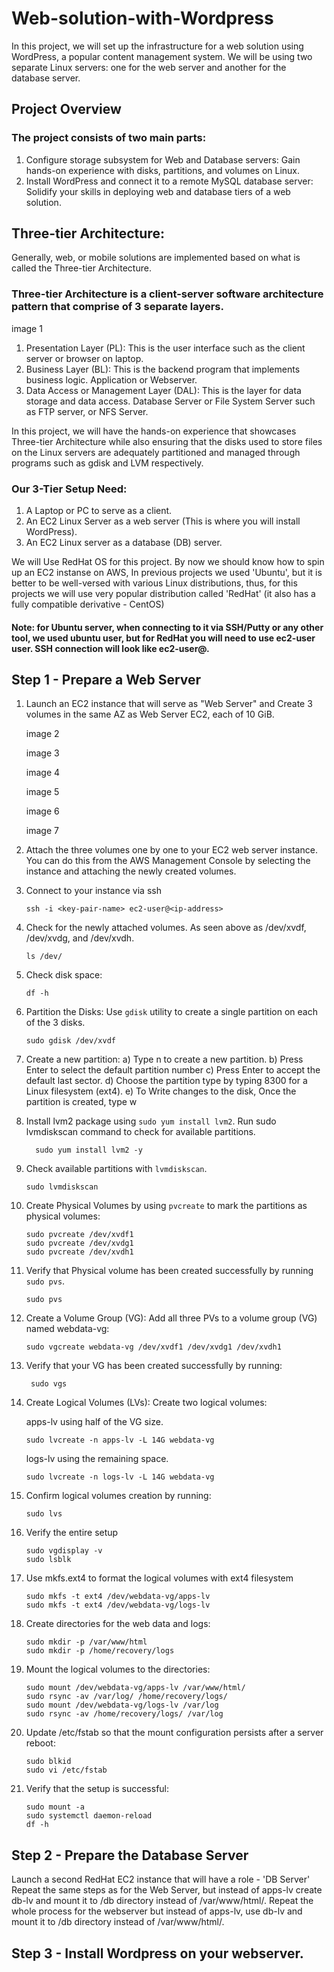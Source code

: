 # Web-solution-with-Wordpress

In this project, we will set up the infrastructure for a web solution using WordPress, a popular content management system. We will be using two separate Linux servers: one for the web server and another for the database server.

## Project Overview

### The project consists of two main parts:

1. Configure storage subsystem for Web and Database servers: Gain hands-on experience with disks, partitions, and volumes on Linux.
2. Install WordPress and connect it to a remote MySQL database server: Solidify your skills in deploying web and database tiers of a web solution.

## Three-tier Architecture:

Generally, web, or mobile solutions are implemented based on what is called the Three-tier Architecture.

### Three-tier Architecture is a client-server software architecture pattern that comprise of 3 separate layers.

image 1

1. Presentation Layer (PL): This is the user interface such as the client server or browser on laptop.
2. Business Layer (BL): This is the backend program that implements business logic. Application or Webserver.
3. Data Access or Management Layer (DAL): This is the layer for data storage and data access. Database Server or File System Server such as FTP server, or NFS Server.

In this project, we will have the hands-on experience that showcases Three-tier Architecture while also ensuring that the disks used to store files on the Linux servers are adequately partitioned and managed through programs such as gdisk and LVM respectively.

### Our 3-Tier Setup Need:

1. A Laptop or PC to serve as a client.
2. An EC2 Linux Server as a web server (This is where you will install WordPress).
3. An EC2 Linux server as a database (DB) server.

We will Use RedHat OS for this project.
By now we should know how to spin up an EC2 instanse on AWS, In previous projects we used 'Ubuntu', but it is better to be well-versed with various Linux distributions, thus, for this projects we will use very popular distribution called 'RedHat' (it also has a fully compatible derivative - CentOS)

#### Note: for Ubuntu server, when connecting to it via SSH/Putty or any other tool, we used ubuntu user, but for RedHat you will need to use ec2-user user. SSH connection will look like ec2-user@.



## Step 1 - Prepare a Web Server

1. Launch an EC2 instance that will serve as "Web Server" and Create 3 volumes in the same AZ as Web Server EC2, each of 10 GiB.

   image 2

   image 3

   image 4

   image 5

   image 6

   image 7

2. Attach the three volumes one by one to your EC2 web server instance. You can do this from the AWS Management Console by selecting the instance and attaching the newly created volumes.

3. Connect to your instance via ssh

   ```
   ssh -i <key-pair-name> ec2-user@<ip-address>
   ```

4. Check for the newly attached volumes. As seen above as /dev/xvdf, /dev/xvdg, and /dev/xvdh.

   ```
   ls /dev/
   ```

5. Check disk space:

   ```
   df -h
   ```

6. Partition the Disks: Use `gdisk` utility to create a single partition on each of the 3 disks.

   ```
   sudo gdisk /dev/xvdf
   ```

7. Create a new partition:
a) Type n to create a new partition. 
b) Press Enter to select the default partition number 
c) Press Enter to accept the default last sector. 
d) Choose the partition type by typing 8300 for a Linux filesystem (ext4). 
e) To Write changes to the disk, Once the partition is created, type w

8. Install lvm2 package using `sudo yum install lvm2`. Run sudo lvmdiskscan command to check for available partitions.

   ```
     sudo yum install lvm2 -y
   ```

9. Check available partitions with `lvmdiskscan`.

    ```
    sudo lvmdiskscan
    ```

10. Create Physical Volumes by using `pvcreate` to mark the partitions as physical volumes:

    ```
    sudo pvcreate /dev/xvdf1
    sudo pvcreate /dev/xvdg1
    sudo pvcreate /dev/xvdh1
    ```

11. Verify that Physical volume has been created successfully by running `sudo pvs`.

    ```
    sudo pvs
    ```

12. Create a Volume Group (VG): Add all three PVs to a volume group (VG) named webdata-vg:

    ```
    sudo vgcreate webdata-vg /dev/xvdf1 /dev/xvdg1 /dev/xvdh1
    ```

13. Verify that your VG has been created successfully by running:

    ```
     sudo vgs
    ```

14. Create Logical Volumes (LVs): Create two logical volumes:

    apps-lv using half of the VG size.

    ```
    sudo lvcreate -n apps-lv -L 14G webdata-vg
    ```

    logs-lv using the remaining space.

    ```
    sudo lvcreate -n logs-lv -L 14G webdata-vg
    ```

15. Confirm logical volumes creation by running:

    ```
    sudo lvs
    ```

16. Verify the entire setup

    ```
    sudo vgdisplay -v 
    sudo lsblk
    ```

17. Use mkfs.ext4 to format the logical volumes with ext4 filesystem

    ```
    sudo mkfs -t ext4 /dev/webdata-vg/apps-lv
    sudo mkfs -t ext4 /dev/webdata-vg/logs-lv
    ```
    
18. Create directories for the web data and logs:

    ```
    sudo mkdir -p /var/www/html
    sudo mkdir -p /home/recovery/logs
    ```

19. Mount the logical volumes to the directories:

    ```
    sudo mount /dev/webdata-vg/apps-lv /var/www/html/
    sudo rsync -av /var/log/ /home/recovery/logs/
    sudo mount /dev/webdata-vg/logs-lv /var/log
    sudo rsync -av /home/recovery/logs/ /var/log
    ```

20. Update /etc/fstab so that the mount configuration persists after a server reboot:

    ```
    sudo blkid
    sudo vi /etc/fstab
    ```

21. Verify that the setup is successful:

    ```
    sudo mount -a
    sudo systemctl daemon-reload
    df -h
    ```

## Step 2 - Prepare the Database Server

Launch a second RedHat EC2 instance that will have a role - 'DB Server' Repeat the same steps as for the Web Server, but instead of apps-lv create db-lv and mount it to /db directory instead of /var/www/html/.
Repeat the whole process for the webserver but instead of apps-lv, use db-lv and mount it to /db directory instead of /var/www/html/.

## Step 3 - Install Wordpress on your webserver.




























